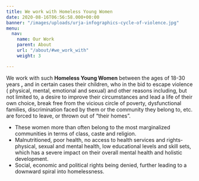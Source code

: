 ```yaml
---
title: We work with Homeless Young Women
date: 2020-08-16T06:56:58.000+00:00
banner: "/images/uploads/urja-infographics-cycle-of-violence.jpg"
menu:
  nav:
    name: Our Work
    parent: About
    url: "/about/#we_work_with"
    weight: 3

---
```

We work with such **Homeless Young Women** between the ages of 18-30 years **,** and in certain cases their children, who in the bid to escape violence ( physical, mental, emotional and sexual) and other reasons including, but not limited to, a desire to improve their circumstances and lead a life of their own choice, break free from the vicious circle of poverty, dysfunctional families, discrimination faced by them or the community they belong to, etc. are forced to leave, or thrown out of “their homes”.

* These women more than often belong to the most marginalized communities in terms of class, caste and religion.
* Malnutritioned, poor health, no access to health services and rights- physical, sexual and mental health, low educational levels and skill sets, which has a severe impact on their overall mental health and holistic development.
* Social, economic and political rights being denied, further leading to a downward spiral into homelessness.